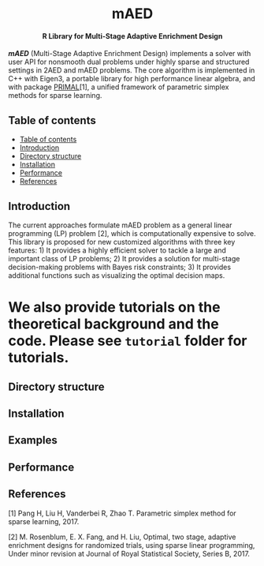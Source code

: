 <h1 align="center">mAED</h1>
<h4 align="center">R Library for Multi-Stage Adaptive Enrichment Design</h4>

___mAED___ (Multi-Stage Adaptive Enrichment Design) implements a solver with user API for nonsmooth dual problems under highly sparse and structured settings in 2AED and mAED problems. The core algorithm is implemented in C++ with Eigen3, a portable library for high performance linear algebra, and with package [PRIMAL](https://github.com/ShenQianli/primal)[1], a unified framework of parametric simplex methods for sparse learning. 

## Table of contents

- [Table of contents](#table-of-contents)
- [Introduction](#introduction)
- [Directory structure](#directory-structure)
- [Installation](#installation)
- [Performance](#performance)
- [References](#references)

## Introduction

The current approaches formulate mAED problem as a general linear programming (LP) problem [2], which is computationally expensive to solve. This library is proposed for new customized algorithms with three key features: 1) It provides a highly efficient solver to tackle a large and important class of LP problems; 2) It provides a solution for multi-stage decision-making problems with Bayes risk constraints; 3) It provides additional functions such as visualizing the optimal decision maps. 

# We also provide tutorials on the theoretical background and the code. Please see ``tutorial`` folder for tutorials.

## Directory structure

## Installation

## Examples

## Performance

## References

[1] Pang H, Liu H, Vanderbei R, Zhao T. Parametric simplex method for sparse learning, 2017.

[2] M. Rosenblum, E. X. Fang, and H. Liu, Optimal, two stage, adaptive enrichment designs for randomized trials, using sparse linear programming, Under minor revision at Journal of Royal Statistical Society, Series B, 2017.


